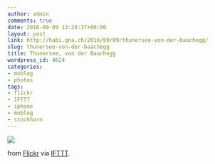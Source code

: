 ```yaml
---
author: admin
comments: true
date: 2016-09-09 13:24:37+00:00
layout: post
link: http://habi.gna.ch/2016/09/09/thunersee-von-der-baachegg/
slug: thunersee-von-der-baachegg
title: Thunersee, von der Baachegg
wordpress_id: 4624
categories:
- moblog
- photos
tags:
- flickr
- IFTTT
- iphone
- moblog
- stockhorn
---
```


![](http://ift.tt/2bXwPYy)  

  

from [Flickr](http://flic.kr/p/L5Vkcj) via [IFTTT](http://ift.tt/1c4nCfM).

